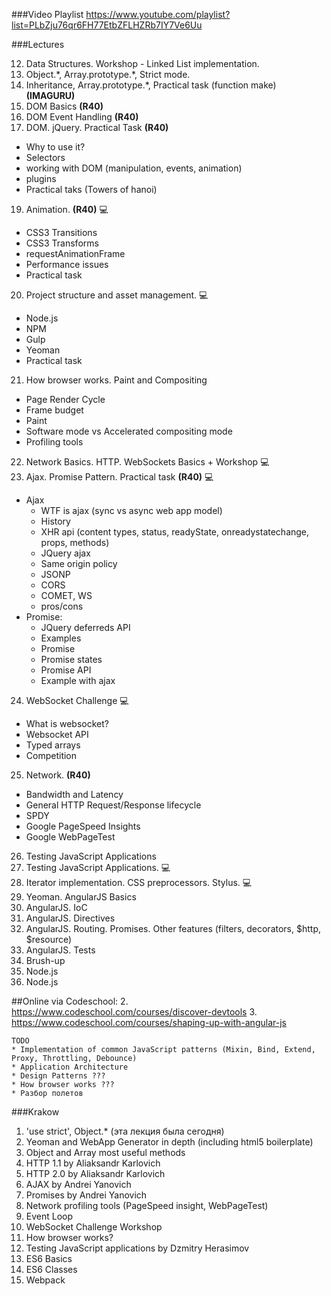 ###Video Playlist
https://www.youtube.com/playlist?list=PLbZju76qr6FH77EtbZFLHZRb7IY7Ve6Uu

###Lectures

12. Data Structures. Workshop - Linked List implementation. 
14. Object.\*, Array.prototype.\*, Strict mode. 
15. Inheritance, Array.prototype.\*, Practical task (function make) **(IMAGURU)**
16. DOM Basics **(R40)**
17. DOM Event Handling **(R40)**
18. DOM. jQuery. Practical Task **(R40)**
   * Why to use it?
   * Selectors
   * working with DOM (manipulation, events, animation)
   * plugins
   * Practical taks (Towers of hanoi)
19. Animation.  **(R40)** :computer: 
   * CSS3 Transitions
   * CSS3 Transforms
   * requestAnimationFrame
   * Performance issues
   * Practical task
20. Project structure and asset management. :computer:
   * Node.js
   * NPM
   * Gulp
   * Yeoman
   * Practical task
21. How browser works. Paint and Compositing
   * Page Render Cycle
   * Frame budget
   * Paint
   * Software mode vs Accelerated compositing mode
   * Profiling tools
22. Network Basics. HTTP. WebSockets Basics + Workshop :computer: 
23. Ajax. Promise Pattern. Practical task **(R40)** :computer:
   * Ajax
     * WTF is ajax (sync vs async web app model)
     * History
     * XHR api (content types, status, readyState, onreadystatechange, props, methods)
     * JQuery ajax
     * Same origin policy
     * JSONP
     * CORS
     * COMET, WS
     * pros/cons
   * Promise:
     * JQuery deferreds API
     * Examples
     * Promise
     * Promise states
     * Promise API
     * Example with ajax
24. WebSocket Challenge :computer: 
   * What is websocket?
   * Websocket API
   * Typed arrays
   * Сompetition
25. Network. **(R40)**
   * Bandwidth and Latency
   * General HTTP Request/Response lifecycle
   * SPDY
   * Google PageSpeed Insights
   * Google WebPageTest
26. Testing JavaScript Applications
27. Testing JavaScript Applications. :computer: 
28. Iterator implementation. CSS preprocessors. Stylus. :computer:
29. Yeoman. AngularJS Basics
30. AngularJS. IoC 
31. AngularJS. Directives
32. AngularJS. Routing. Promises. Other features (filters, decorators, $http, $resource)
33. AngularJS. Tests 
34. Brush-up
35. Node.js
36. Node.js

##Online via Codeschool:
2. https://www.codeschool.com/courses/discover-devtools
3. https://www.codeschool.com/courses/shaping-up-with-angular-js

```
TODO
* Implementation of common JavaScript patterns (Mixin, Bind, Extend, Proxy, Throttling, Debounce)
* Application Architecture
* Design Patterns ???
* How browser works ???
* Разбор полетов
```

###Krakow
1. 'use strict', Object.* (эта лекция была сегодня)
2. Yeoman and WebApp Generator in depth (including html5 boilerplate)
3. Object and Array most useful methods
4. HTTP 1.1 by Aliaksandr Karlovich
5. HTTP 2.0 by Aliaksandr Karlovich 
6. AJAX by Andrei Yanovich
7. Promises by Andrei Yanovich
8. Network profiling tools (PageSpeed insight, WebPageTest)
9. Event Loop
10. WebSocket Challenge Workshop
11. How browser works?
12. Testing JavaScript applications by Dzmitry Herasimov
13. ES6 Basics
14. ES6 Classes
15. Webpack

